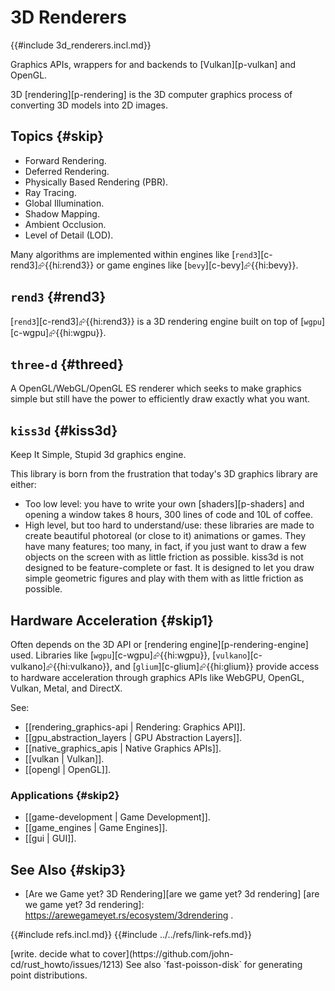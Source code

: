 # 3D Renderers

{{#include 3d_renderers.incl.md}}

Graphics APIs, wrappers for and backends to [Vulkan][p-vulkan] and OpenGL.

3D [rendering][p-rendering] is the 3D computer graphics process of converting 3D models into 2D images.

## Topics {#skip}

- Forward Rendering.
- Deferred Rendering.
- Physically Based Rendering (PBR).
- Ray Tracing.
- Global Illumination.
- Shadow Mapping.
- Ambient Occlusion.
- Level of Detail (LOD).

Many algorithms are implemented within engines like [`rend3`][c-rend3]⮳{{hi:rend3}} or game engines like [`bevy`][c-bevy]⮳{{hi:bevy}}.

## `rend3` {#rend3}

[`rend3`][c-rend3]⮳{{hi:rend3}} is a 3D rendering engine built on top of [`wgpu`][c-wgpu]⮳{{hi:wgpu}}.

## `three-d` {#threed}

A OpenGL/WebGL/OpenGL ES renderer which seeks to make graphics simple but still have the power to efficiently draw exactly what you want.

## `kiss3d` {#kiss3d}

Keep It Simple, Stupid 3d graphics engine.

This library is born from the frustration that today's 3D graphics library are either:

- Too low level: you have to write your own [shaders][p-shaders] and opening a window takes 8 hours, 300 lines of code and 10L of coffee.
- High level, but too hard to understand/use: these libraries are made to create beautiful photoreal (or close to it) animations or games. They have many features; too many, in fact, if you just want to draw a few objects on the screen with as little friction as possible.
kiss3d is not designed to be feature-complete or fast. It is designed to let you draw simple geometric figures and play with them with as little friction as possible.

## Hardware Acceleration {#skip1}

Often depends on the 3D API or [rendering engine][p-rendering-engine] used. Libraries like [`wgpu`][c-wgpu]⮳{{hi:wgpu}}, [`vulkano`][c-vulkano]⮳{{hi:vulkano}}, and [`glium`][c-glium]⮳{{hi:glium}} provide access to hardware acceleration through graphics APIs like WebGPU, OpenGL, Vulkan, Metal, and DirectX.

See:

- [[rendering_graphics-api | Rendering: Graphics API]].
- [[gpu_abstraction_layers | GPU Abstraction Layers]].
- [[native_graphics_apis | Native Graphics APIs]].
- [[vulkan | Vulkan]].
- [[opengl | OpenGL]].

### Applications {#skip2}

- [[game-development | Game Development]].
- [[game_engines | Game Engines]].
- [[gui | GUI]].

## See Also {#skip3}

- [Are we Game yet? 3D Rendering][are we game yet? 3d rendering]
[are we game yet? 3d rendering]: https://arewegameyet.rs/ecosystem/3drendering
.

{{#include refs.incl.md}}
{{#include ../../refs/link-refs.md}}

<div class="hidden">
[write. decide what to cover](https://github.com/john-cd/rust_howto/issues/1213)
See also `fast-poisson-disk` for generating point distributions.
</div>

